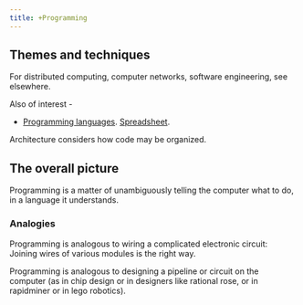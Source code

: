 ```yaml
---
title: +Programming
---
```


## Themes and techniques

For distributed computing, computer networks, software engineering, see elsewhere.

Also of interest -
- [Programming languages](programmingLanguages/programmingLanguages.pdf). [Spreadsheet](https://docs.google.com/spreadsheet/pub?key=0Al_QBT-hoqqVdFJWbmdBdG9rQkpMSVlNU3JHbnFMYnc&output=html).  

Architecture considers how code may be organized.


## The overall picture

Programming is a matter of unambiguously telling the computer what to do, in a language it understands.

### Analogies
Programming is analogous to wiring a complicated electronic circuit: Joining wires of various modules is the right way.

Programming is analogous to designing a pipeline or circuit on the computer (as in chip design or in designers like rational rose, or in rapidminer or in lego robotics).
